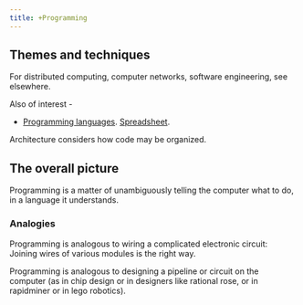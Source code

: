 ```yaml
---
title: +Programming
---
```


## Themes and techniques

For distributed computing, computer networks, software engineering, see elsewhere.

Also of interest -
- [Programming languages](programmingLanguages/programmingLanguages.pdf). [Spreadsheet](https://docs.google.com/spreadsheet/pub?key=0Al_QBT-hoqqVdFJWbmdBdG9rQkpMSVlNU3JHbnFMYnc&output=html).  

Architecture considers how code may be organized.


## The overall picture

Programming is a matter of unambiguously telling the computer what to do, in a language it understands.

### Analogies
Programming is analogous to wiring a complicated electronic circuit: Joining wires of various modules is the right way.

Programming is analogous to designing a pipeline or circuit on the computer (as in chip design or in designers like rational rose, or in rapidminer or in lego robotics).
